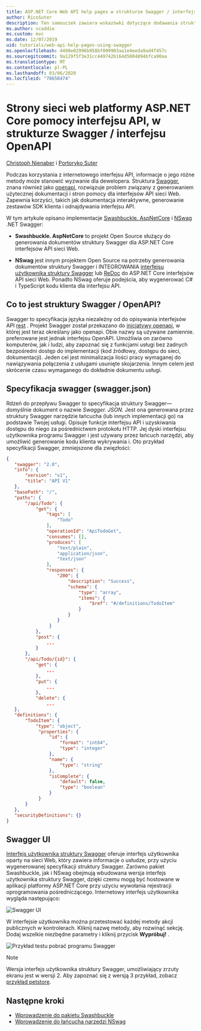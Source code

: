 ```yaml
---
title: ASP.NET Core Web API help pages w strukturze Swagger / interfejsu OpenAPI
author: RicoSuter
description: Ten samouczek zawiera wskazówki dotyczące dodawania struktury Swagger, aby generować dokumentację i strony dla aplikacji interfejsu API sieci Web pomocy.
ms.author: scaddie
ms.custom: mvc
ms.date: 12/07/2019
uid: tutorials/web-api-help-pages-using-swagger
ms.openlocfilehash: 4408e02996b958bf009903aa1e4eeda9ad4f457c
ms.sourcegitcommit: 9a129f5f3e31cc449742b164d5004894bfca90aa
ms.translationtype: MT
ms.contentlocale: pl-PL
ms.lasthandoff: 03/06/2020
ms.locfileid: "78658474"
---
```

# <a name="aspnet-core-web-api-help-pages-with-swagger--openapi"></a>Strony sieci web platformy ASP.NET Core pomocy interfejsu API, w strukturze Swagger / interfejsu OpenAPI

[Christoph Nienaber](https://twitter.com/zuckerthoben) i [Portoryko Suter](https://blog.rsuter.com/)

Podczas korzystania z internetowego interfejsu API, informacje o jego różne metody może stanowić wyzwanie dla dewelopera. Struktura [Swagger](https://swagger.io/), znana również jako [openapi](https://www.openapis.org/), rozwiązuje problem związany z generowaniem użytecznej dokumentacji i stron pomocy dla interfejsów API sieci Web. Zapewnia korzyści, takich jak dokumentacja interaktywne, generowanie zestawów SDK klienta i odnajdywania interfejsu API.

W tym artykule opisano implementacje [Swashbuckle. AspNetCore](https://github.com/domaindrivendev/Swashbuckle.AspNetCore) i [NSwag](https://github.com/RicoSuter/NSwag) .NET Swagger:

* **Swashbuckle. AspNetCore** to projekt Open Source służący do generowania dokumentów struktury Swagger dla ASP.NET Core interfejsów API sieci Web.

* **NSwag** jest innym projektem Open Source na potrzeby generowania dokumentów struktury Swagger i INTEGROWANIA [interfejsu użytkownika struktury Swagger](https://swagger.io/swagger-ui/) lub [ReDoc](https://github.com/Rebilly/ReDoc) do ASP.NET Core interfejsów API sieci Web. Ponadto NSwag oferuje podejścia, aby wygenerować C# i TypeScript kodu klienta dla interfejsu API.

## <a name="what-is-swagger--openapi"></a>Co to jest struktury Swagger / OpenAPI?

Swagger to specyfikacja języka niezależny od do opisywania interfejsów API [rest](https://en.wikipedia.org/wiki/Representational_state_transfer) . Projekt Swagger został przekazano do [inicjatywy openapi](https://www.openapis.org/), w której jest teraz określany jako openapi. Obie nazwy są używane zamiennie. preferowane jest jednak interfejsu OpenAPI. Umożliwia on zarówno komputerów, jak i ludzi, aby zapoznać się z funkcjami usługi bez żadnych bezpośredni dostęp do implementacji (kod źródłowy, dostępu do sieci, dokumentacji). Jeden cel jest minimalizacja ilości pracy wymaganej do nawiązywania połączenia z usługami usunięte skojarzenia. Innym celem jest skrócenie czasu wymaganego do dokładnie dokumentu usługi.

## <a name="swagger-specification-swaggerjson"></a>Specyfikacja swagger (swagger.json)

Rdzeń do przepływu Swagger to specyfikacja struktury Swagger&mdash;domyślnie dokument o nazwie *Swagger. JSON*. Jest ona generowana przez struktury Swagger narzędzie łańcucha (lub innych implementacji go) na podstawie Twojej usługi. Opisuje funkcje interfejsu API i uzyskiwania dostępu do niego za pośrednictwem protokołu HTTP. Jej dyski interfejsu użytkownika programu Swagger i jest używany przez łańcuch narzędzi, aby umożliwić generowanie kodu klienta wykrywania i. Oto przykład specyfikacji Swagger, zmniejszone dla zwięzłości:

```json
{
   "swagger": "2.0",
   "info": {
       "version": "v1",
       "title": "API V1"
   },
   "basePath": "/",
   "paths": {
       "/api/Todo": {
           "get": {
               "tags": [
                   "Todo"
               ],
               "operationId": "ApiTodoGet",
               "consumes": [],
               "produces": [
                   "text/plain",
                   "application/json",
                   "text/json"
               ],
               "responses": {
                   "200": {
                       "description": "Success",
                       "schema": {
                           "type": "array",
                           "items": {
                               "$ref": "#/definitions/TodoItem"
                           }
                       }
                   }
                }
           },
           "post": {
               ...
           }
       },
       "/api/Todo/{id}": {
           "get": {
               ...
           },
           "put": {
               ...
           },
           "delete": {
               ...
   },
   "definitions": {
       "TodoItem": {
           "type": "object",
            "properties": {
                "id": {
                    "format": "int64",
                    "type": "integer"
                },
                "name": {
                    "type": "string"
                },
                "isComplete": {
                    "default": false,
                    "type": "boolean"
                }
            }
       }
   },
   "securityDefinitions": {}
}
```

## <a name="swagger-ui"></a>Swagger UI

[Interfejs użytkownika struktury Swagger](https://swagger.io/swagger-ui/) oferuje interfejs użytkownika oparty na sieci Web, który zawiera informacje o usłudze, przy użyciu wygenerowanej specyfikacji struktury Swagger. Zarówno pakiet Swashbuckle, jak i NSwag obejmują wbudowana wersja interfejs użytkownika struktury Swagger, dzięki czemu mogą być hostowane w aplikacji platformy ASP.NET Core przy użyciu wywołania rejestracji oprogramowania pośredniczącego. Internetowy interfejs użytkownika wygląda następująco:

![Swagger UI](web-api-help-pages-using-swagger/_static/swagger-ui.png)

W interfejsie użytkownika można przetestować każdej metody akcji publicznych w kontrolerach. Kliknij nazwę metody, aby rozwinąć sekcję. Dodaj wszelkie niezbędne parametry i kliknij przycisk **Wypróbuj!** .

![Przykład testu pobrać programu Swagger](web-api-help-pages-using-swagger/_static/get-try-it-out.png)

> [!NOTE]
> Wersja interfejs użytkownika struktury Swagger, umożliwiający zrzuty ekranu jest w wersji 2. Aby zapoznać się z wersją 3 przykład, zobacz [przykład petstore](https://petstore.swagger.io/).

## <a name="next-steps"></a>Następne kroki

* [Wprowadzenie do pakietu Swashbuckle](xref:tutorials/get-started-with-swashbuckle)
* [Wprowadzenie do łańcucha narzędzi NSwag](xref:tutorials/get-started-with-nswag)

